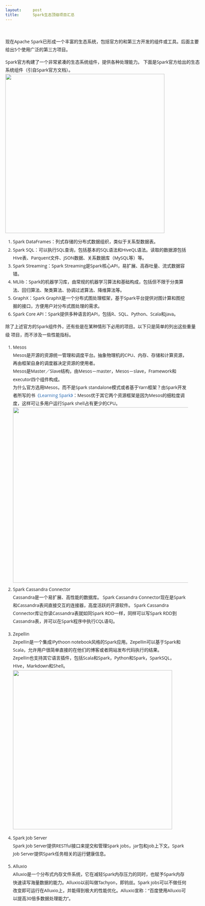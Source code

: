```yaml
---
layout:     post
title:      Spark生态顶级项目汇总
---
```

<div id="article_content" class="article_content clearfix csdn-tracking-statistics" data-pid="blog" data-mod="popu_307" data-dsm="post">
								            <link rel="stylesheet" href="https://csdnimg.cn/release/phoenix/template/css/ck_htmledit_views-f76675cdea.css">
						<div class="htmledit_views" id="content_views">
                
<p style="clear:both;min-height:1em;color:rgb(62,62,62);font-family:'Helvetica Neue', Helvetica, 'Hiragino Sans GB', 'Microsoft YaHei', Arial, sans-serif;font-size:16px;line-height:25.6px;">
</p>
<p style="border:0px;font-size:14px;line-height:25.2px;clear:both;width:610px;font-family:'Lantinghei SC', 'Open Sans', Arial, 'Hiragino Sans GB', 'Microsoft YaHei', '微软雅黑', STHeiti, 'WenQuanYi Micro Hei', SimSun, Helvetica, sans-serif;">
现在Apache Spark已形成一个丰富的生态系统，包括官方的和第三方开发的组件或工具。后面主要给出5个使用广泛的第三方项目。</p>
<p style="border:0px;font-size:14px;line-height:25.2px;clear:both;width:610px;font-family:'Lantinghei SC', 'Open Sans', Arial, 'Hiragino Sans GB', 'Microsoft YaHei', '微软雅黑', STHeiti, 'WenQuanYi Micro Hei', SimSun, Helvetica, sans-serif;">
Spark官方构建了一个非常紧凑的生态系统组件，提供各种处理能力。 下面是Spark官方给出的生态系统组件（引自Spark官方文档）。<br style="border:0px;"><img alt="" src="http://cdn2.infoqstatic.com/statics_s1_20160301-0105u6/resource/news/2016/03/spark-eco-project/zh/resources/6631232692448704313.jpg" style="border:0px;width:499px;"></p>
<ol style="border:0px;width:549px;clear:left;font-family:'Lantinghei SC', 'Open Sans', Arial, 'Hiragino Sans GB', 'Microsoft YaHei', '微软雅黑', STHeiti, 'WenQuanYi Micro Hei', SimSun, Helvetica, sans-serif;font-size:14px;line-height:25.2px;"><li style="border:none;clear:none;text-align:left;">
Spark DataFrames：列式存储的分布式数据组织，类似于关系型数据表。</li><li style="border:none;clear:none;text-align:left;">
Spark SQL：可以执行SQL查询，包括基本的SQL语法和HiveQL语法。读取的数据源包括Hive表、Parquent文件、JSON数据、关系数据库（MySQL等）等。</li><li style="border:none;clear:none;text-align:left;">
Spark Streaming：Spark Streaming是Spark核心API，易扩展、高吞吐量、流式数据容错。</li><li style="border:none;clear:none;text-align:left;">
MLlib：Spark的机器学习库，由常规的机器学习算法和基础构成，包括但不限于分类算法、回归算法、聚类算法、协调过滤算法、降维算法等。</li><li style="border:none;clear:none;text-align:left;">
GraphX：Spark GraphX是一个分布式图处理框架，基于Spark平台提供对图计算和图挖掘的接口，方便用户对分布式图处理的需求。</li><li style="border:none;clear:none;text-align:left;">
Spark Core API：Spark提供多种语言的API，包括R、SQL、Python、Scala和Java。</li></ol><p style="border:0px;font-size:14px;line-height:25.2px;clear:both;width:610px;font-family:'Lantinghei SC', 'Open Sans', Arial, 'Hiragino Sans GB', 'Microsoft YaHei', '微软雅黑', STHeiti, 'WenQuanYi Micro Hei', SimSun, Helvetica, sans-serif;">
除了上述官方的Spark组件外，还有些是在某种情形下必用的项目。以下只是简单的列出这些重量级 项目，而不涉及一些性能指标。</p>
<ol style="border:0px;width:549px;clear:left;font-family:'Lantinghei SC', 'Open Sans', Arial, 'Hiragino Sans GB', 'Microsoft YaHei', '微软雅黑', STHeiti, 'WenQuanYi Micro Hei', SimSun, Helvetica, sans-serif;font-size:14px;line-height:25.2px;"><li style="border:none;clear:none;text-align:left;">
Mesos<br style="border:0px;">
Mesos是开源的资源统一管理和调度平台。抽象物理机的CPU、内存、存储和计算资源，再由框架自身的调度器决定资源的使用者。<br style="border:0px;">
Mesos是Master／Slave结构，由Mesos－master，Mesos－slave，Framework和executor四个组件构成。<br style="border:0px;">
为什么官方选用Mesos，而不是Spark standalone模式或者基于Yarn框架？由Spark开发者所写的书<a href="http://www.amazon.com/dp/1449358624/" rel="nofollow" style="text-decoration:none;color:rgb(40,106,178);border:0px;">《Learning Spark》</a>：Mesos优于其它两个资源框架是因为Mesos的细粒度调度，这样可让多用户运行Spark
 shell占有更少的CPU。<br style="border:0px;"><img alt="" src="http://cdn2.infoqstatic.com/statics_s1_20160301-0105u6/resource/news/2016/03/spark-eco-project/zh/resources/4871487422031625959.png" style="border:0px;width:550px;"></li><li style="border:none;clear:none;text-align:left;">
Spark Cassandra Connector<br style="border:0px;">
Cassandra是一个易扩展、高性能的数据库。 Spark Cassandra Connector现在是Spark和Cassandra表间直接交互的连接器，高度活跃的开源软件。 Spark Cassandra Connector库让你读Cassandra表就如同Spark RDD一样，同样可以写Spark RDD到Cassandra表，并可以在Spark程序中执行CQL语句。</li><li style="border:none;clear:none;text-align:left;">
<p style="border:0px;line-height:1.8;clear:both;width:539px;">
Zepellin<br style="border:0px;">
Zepellin是一个集成IPythoon notebook风格的Spark应用。Zepellin可以基于Spark和Scala，允许用户很简单直接的在他们的博客或者网站发布代码执行的结果。<br style="border:0px;">
Zepellin也支持其它语言插件，包括Scala和Spark，Python和Spark，SparkSQL，HIve，Markdown和Shell。<br style="border:0px;"><img alt="" src="http://cdn2.infoqstatic.com/statics_s1_20160301-0105u6/resource/news/2016/03/spark-eco-project/zh/resources/14912864243608086074.jpg" style="border:0px;width:499px;"></p>
</li><li style="border:none;clear:none;text-align:left;">
<p style="border:0px;line-height:1.8;clear:both;width:539px;">
Spark Job Server<br style="border:0px;">
Spark Job Server提供RESTful接口来提交和管理Spark jobs，jar包和job上下文。Spark Job Server提供Spark任务相关的运行健康信息。</p>
</li><li style="border:none;clear:none;text-align:left;">
Alluxio<br style="border:0px;">
Alluxio是一个分布式内存文件系统，它在减轻Spark内存压力的同时，也赋予Spark内存快速读写海量数据的能力。Alluxio以前叫做Tachyon，即钨丝。Spark jobs可以不做任何改变即可运行在Alluxio上，并能得到极大的性能优化。Alluxio宣称：“百度使用Alluxio可以提高30倍多数据处理能力”。</li></ol><br>            </div>
                </div>